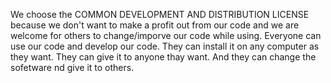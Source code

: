 We choose the COMMON DEVELOPMENT AND DISTRIBUTION LICENSE because we don't want to make a profit out from our code and we are welcome for others to change/imporve our code while using. Everyone can use our code and develop our code. They can install it on any computer as they want. They can give it to anyone thay want. And they can change the sofetware nd give it to others.